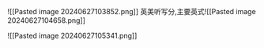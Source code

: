 ![[Pasted image 20240627103852.png]]
英美听写分,主要英式![[Pasted image 20240627104658.png]]

![[Pasted image 20240627105341.png]]